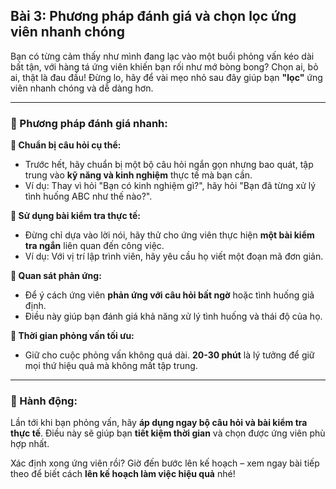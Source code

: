 ## Bài 3: Phương pháp đánh giá và chọn lọc ứng viên nhanh chóng

Bạn có từng cảm thấy như mình đang lạc vào một buổi phỏng vấn kéo dài bất tận, với hàng tá ứng viên khiến bạn rối như mớ bòng bong? Chọn ai, bỏ ai, thật là đau đầu! Đừng lo, hãy để vài mẹo nhỏ sau đây giúp bạn **"lọc"** ứng viên nhanh chóng và dễ dàng hơn.

---

### 📌 Phương pháp đánh giá nhanh:

**🔹 Chuẩn bị câu hỏi cụ thể:**
- Trước hết, hãy chuẩn bị một bộ câu hỏi ngắn gọn nhưng bao quát, tập trung vào **kỹ năng và kinh nghiệm** thực tế mà bạn cần.
- Ví dụ: Thay vì hỏi "Bạn có kinh nghiệm gì?", hãy hỏi "Bạn đã từng xử lý tình huống ABC như thế nào?".

**🔹 Sử dụng bài kiểm tra thực tế:**
- Đừng chỉ dựa vào lời nói, hãy thử cho ứng viên thực hiện **một bài kiểm tra ngắn** liên quan đến công việc.
- Ví dụ: Với vị trí lập trình viên, hãy yêu cầu họ viết một đoạn mã đơn giản.

**🔹 Quan sát phản ứng:**
- Để ý cách ứng viên **phản ứng với câu hỏi bất ngờ** hoặc tình huống giả định. 
- Điều này giúp bạn đánh giá khả năng xử lý tình huống và thái độ của họ.

**🔹 Thời gian phỏng vấn tối ưu:**
- Giữ cho cuộc phỏng vấn không quá dài. **20-30 phút** là lý tưởng để giữ mọi thứ hiệu quả mà không mất tập trung.

---

### 🚀 Hành động:

Lần tới khi bạn phỏng vấn, hãy **áp dụng ngay bộ câu hỏi và bài kiểm tra thực tế**. Điều này sẽ giúp bạn **tiết kiệm thời gian** và chọn được ứng viên phù hợp nhất.

Xác định xong ứng viên rồi? Giờ đến bước lên kế hoạch – xem ngay bài tiếp theo để biết cách **lên kế hoạch làm việc hiệu quả** nhé!